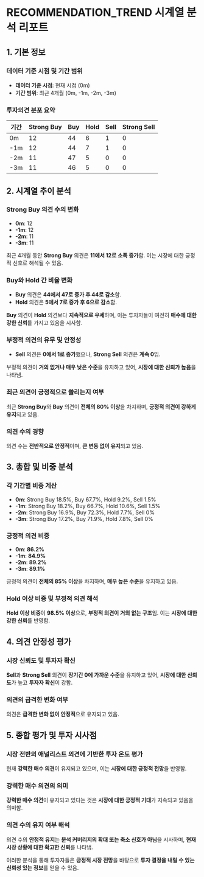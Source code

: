 # RECOMMENDATION_TREND 시계열 분석 리포트

## 1. 기본 정보

### 데이터 기준 시점 및 기간 범위
- **데이터 기준 시점**: 현재 시점 (0m)
- **기간 범위**: 최근 4개월 (0m, -1m, -2m, -3m)

### 투자의견 분포 요약

| 기간  | Strong Buy | Buy | Hold | Sell | Strong Sell |
|-------|------------|-----|------|------|-------------|
| 0m    | 12         | 44  | 6    | 1    | 0           |
| -1m   | 12         | 44  | 7    | 1    | 0           |
| -2m   | 11         | 47  | 5    | 0    | 0           |
| -3m   | 11         | 46  | 5    | 0    | 0           |

## 2. 시계열 추이 분석

### Strong Buy 의견 수의 변화
- **0m**: 12
- **-1m**: 12
- **-2m**: 11
- **-3m**: 11

최근 4개월 동안 **Strong Buy** 의견은 **11에서 12로 소폭 증가**함. 이는 시장에 대한 긍정적 신호로 해석될 수 있음.

### Buy와 Hold 간 비율 변화
- **Buy** 의견은 **44에서 47로 증가 후 44로 감소**함.
- **Hold** 의견은 **5에서 7로 증가 후 6으로 감소**함.

**Buy** 의견이 **Hold** 의견보다 **지속적으로 우세**하며, 이는 투자자들이 여전히 **매수에 대한 강한 신뢰**를 가지고 있음을 시사함.

### 부정적 의견의 유무 및 안정성
- **Sell** 의견은 **0에서 1로 증가**했으나, **Strong Sell** 의견은 **계속 0**임.

부정적 의견이 **거의 없거나 매우 낮은 수준**을 유지하고 있어, **시장에 대한 신뢰가 높음**을 나타냄.

### 최근 의견이 긍정적으로 쏠리는지 여부
최근 **Strong Buy**와 **Buy** 의견이 **전체의 80% 이상**을 차지하며, **긍정적 의견이 강하게 유지**되고 있음.

### 의견 수의 경향
의견 수는 **전반적으로 안정적**이며, **큰 변동 없이 유지**되고 있음.

## 3. 총합 및 비중 분석

### 각 기간별 비중 계산
- **0m**: Strong Buy 18.5%, Buy 67.7%, Hold 9.2%, Sell 1.5%
- **-1m**: Strong Buy 18.2%, Buy 66.7%, Hold 10.6%, Sell 1.5%
- **-2m**: Strong Buy 16.9%, Buy 72.3%, Hold 7.7%, Sell 0%
- **-3m**: Strong Buy 17.2%, Buy 71.9%, Hold 7.8%, Sell 0%

### 긍정적 의견 비중
- **0m**: **86.2%**
- **-1m**: **84.9%**
- **-2m**: **89.2%**
- **-3m**: **89.1%**

긍정적 의견이 **전체의 85% 이상**을 차지하며, **매우 높은 수준**을 유지하고 있음.

### Hold 이상 비중 및 부정적 의견 해석
**Hold 이상 비중**이 **98.5% 이상**으로, **부정적 의견이 거의 없는 구조**임. 이는 **시장에 대한 강한 신뢰**를 반영함.

## 4. 의견 안정성 평가

### 시장 신뢰도 및 투자자 확신
**Sell**과 **Strong Sell** 의견이 **장기간 0에 가까운 수준**을 유지하고 있어, **시장에 대한 신뢰도**가 높고 **투자자 확신**이 강함.

### 의견의 급격한 변화 여부
의견은 **급격한 변화 없이 안정적**으로 유지되고 있음.

## 5. 종합 평가 및 투자 시사점

### 시장 전반의 애널리스트 의견에 기반한 투자 온도 평가
현재 **강력한 매수 의견**이 유지되고 있으며, 이는 **시장에 대한 긍정적 전망**을 반영함.

### 강력한 매수 의견의 의미
**강력한 매수 의견**이 유지되고 있다는 것은 **시장에 대한 긍정적 기대**가 지속되고 있음을 의미함.

### 의견 수의 유지 여부 해석
의견 수의 **안정적 유지**는 **분석 커버리지의 확대 또는 축소 신호가 아님**을 시사하며, **현재 시장 상황에 대한 확고한 신뢰**를 나타냄.

이러한 분석을 통해 투자자들은 **긍정적 시장 전망**을 바탕으로 **투자 결정을 내릴 수 있는 신뢰성 있는 정보**를 얻을 수 있음.